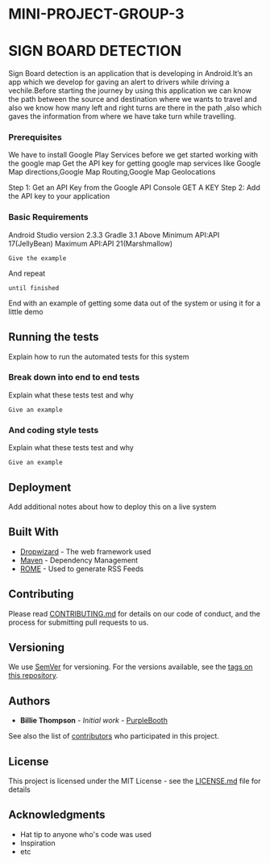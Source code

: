 # MINI-PROJECT-GROUP-3
# SIGN BOARD DETECTION
Sign Board detection is an application that is developing in Android.It’s an app
which we develop for gaving an alert to drivers while driving a vechile.Before
starting the journey by using this application we can know the path between the
source and destination where we wants to travel and also we know how many
left and right turns are there in the path ,also which gaves the information from
where we have take turn while travelling.


### Prerequisites

We have to install Google Play Services before we get started working with the google map
Get the API key for getting google map services like Google Map directions,Google Map Routing,Google Map Geolocations

Step 1: Get an API Key from the Google API Console
GET A KEY
Step 2: Add the API key to your application

### Basic Requirements

Android Studio version 2.3.3
Gradle  3.1 Above
Minimum API:API 17(JellyBean)
Maximum API:API 21(Marshmallow)
```
Give the example
```

And repeat

```
until finished
```

End with an example of getting some data out of the system or using it for a little demo

## Running the tests

Explain how to run the automated tests for this system

### Break down into end to end tests

Explain what these tests test and why

```
Give an example
```

### And coding style tests

Explain what these tests test and why

```
Give an example
```

## Deployment

Add additional notes about how to deploy this on a live system

## Built With

* [Dropwizard](http://www.dropwizard.io/1.0.2/docs/) - The web framework used
* [Maven](https://maven.apache.org/) - Dependency Management
* [ROME](https://rometools.github.io/rome/) - Used to generate RSS Feeds

## Contributing

Please read [CONTRIBUTING.md](https://gist.github.com/PurpleBooth/b24679402957c63ec426) for details on our code of conduct, and the process for submitting pull requests to us.

## Versioning

We use [SemVer](http://semver.org/) for versioning. For the versions available, see the [tags on this repository](https://github.com/your/project/tags). 

## Authors

* **Billie Thompson** - *Initial work* - [PurpleBooth](https://github.com/PurpleBooth)

See also the list of [contributors](https://github.com/your/project/contributors) who participated in this project.

## License

This project is licensed under the MIT License - see the [LICENSE.md](LICENSE.md) file for details

## Acknowledgments

* Hat tip to anyone who's code was used
* Inspiration
* etc


